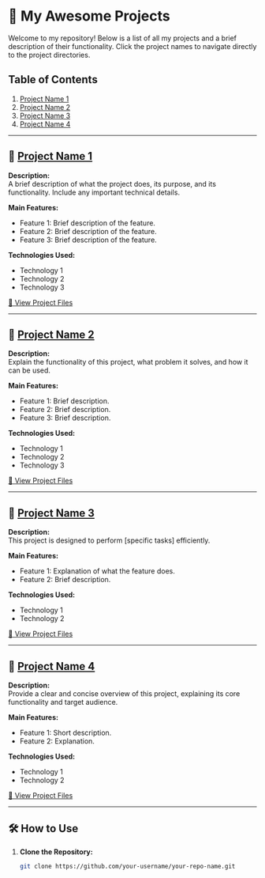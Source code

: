 # 🚀 My Awesome Projects

Welcome to my repository! Below is a list of all my projects and a brief description of their functionality. Click the project names to navigate directly to the project directories.

## Table of Contents
1. [Project Name 1](#project-name-1)
2. [Project Name 2](#project-name-2)
3. [Project Name 3](#project-name-3)
4. [Project Name 4](#project-name-4)

---

## 📂 [Project Name 1](./project-name-1-folder) <a name="project-name-1"></a>
**Description:**  
A brief description of what the project does, its purpose, and its functionality. Include any important technical details.

**Main Features:**
- Feature 1: Brief description of the feature.
- Feature 2: Brief description of the feature.
- Feature 3: Brief description of the feature.

**Technologies Used:**  
- Technology 1  
- Technology 2  
- Technology 3  

[📁 View Project Files](./project-name-1-folder)

---

## 📂 [Project Name 2](./project-name-2-folder) <a name="project-name-2"></a>
**Description:**  
Explain the functionality of this project, what problem it solves, and how it can be used.

**Main Features:**
- Feature 1: Brief description.
- Feature 2: Brief description.
- Feature 3: Brief description.

**Technologies Used:**  
- Technology 1  
- Technology 2  
- Technology 3  

[📁 View Project Files](./project-name-2-folder)

---

## 📂 [Project Name 3](./project-name-3-folder) <a name="project-name-3"></a>
**Description:**  
This project is designed to perform [specific tasks] efficiently.

**Main Features:**
- Feature 1: Explanation of what the feature does.
- Feature 2: Brief description.

**Technologies Used:**  
- Technology 1  
- Technology 2  

[📁 View Project Files](./project-name-3-folder)

---

## 📂 [Project Name 4](./project-name-4-folder) <a name="project-name-4"></a>
**Description:**  
Provide a clear and concise overview of this project, explaining its core functionality and target audience.

**Main Features:**
- Feature 1: Short description.
- Feature 2: Explanation.

**Technologies Used:**  
- Technology 1  
- Technology 2  

[📁 View Project Files](./project-name-4-folder)

---

## 🛠️ How to Use

1. **Clone the Repository:**

   ```bash
   git clone https://github.com/your-username/your-repo-name.git


